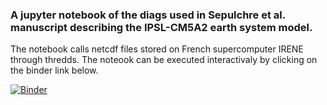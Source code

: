 ### A jupyter notebook of the diags used in Sepulchre et al. manuscript describing the IPSL-CM5A2 earth system model.
The notebook calls netcdf files stored on French supercomputer IRENE through thredds. 
The noteook can be executed interactivaly by clicking on the binder link below.

[![Binder](https://mybinder.org/badge_logo.svg)](https://mybinder.org/v2/gh/psepulchre/binder_IPSL-CM5A2/master?filepath=Sepulchre_et_al_2019_GMD-notebook.ipynb)
